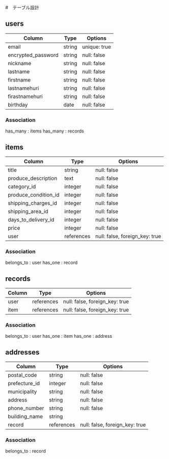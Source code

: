 #　テーブル設計

## users 

|Column          |Type    |Options       |
|----------------|--------|--------------|
| email          | string | unique: true |
| encrypted_password | string | null: false |
| nickname       | string | null: false |
| lastname       | string | null: false |
| firstname      | string | null: false |
| lastnamehuri   | string | null: false |
| firastnamehuri | string | null: false |
| birthday       | date   | null: false |

### Association
has_many : items
has_many : records

## items 

|Column               |Type        |Options                         |
|---------------------|------------|--------------------------------|
| title               | string     | null: false                    |
| produce_description | text       | null: false                    |
| category_id         | integer    | null: false                    |
| produce_condition_id| integer    | null: false                    |
| shipping_charges_id | integer    | null: false                    |
| shipping_area_id    | integer    | null: false                    |
| days_to_delivery_id | integer    | null: false                    |
| price               | integer    | null: false                    |
| user                | references | null: false, foreign_key: true |

### Association
belongs_to : user
has_one    : record

## records

|Column               |Type        |Options                         |
|---------------------|------------|--------------------------------|
| user                | references | null: false, foreign_key: true |
| item                | references | null: false, foreign_key: true |

### Association
belongs_to : user
has_one    : item
has_one    : address

## addresses

|Column               |Type        |Options                         |
|---------------------|------------|--------------------------------|
| postal_code         | string     | null: false                    |
| prefecture_id       | integer    | null: false                    |
| municipality        | string     | null: false                    |
| address             | string     | null: false                    |
| phone_number        | string     | null: false                    |
| building_name       | string     |                                |
| record              | references | null: false, foreign_key: true |

### Association
belongs_to : record